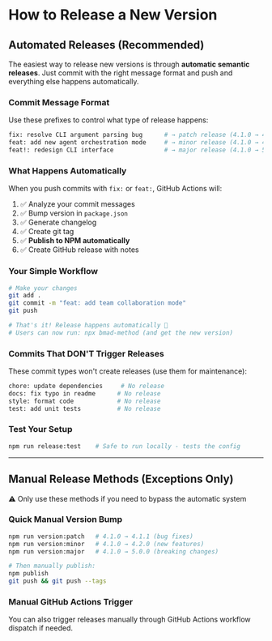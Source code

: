 # How to Release a New Version

## Automated Releases (Recommended)

The easiest way to release new versions is through **automatic semantic releases**. Just commit with the right message format and push and everything else happens automatically.

### Commit Message Format

Use these prefixes to control what type of release happens:

```bash
fix: resolve CLI argument parsing bug      # → patch release (4.1.0 → 4.1.1)
feat: add new agent orchestration mode     # → minor release (4.1.0 → 4.2.0)
feat!: redesign CLI interface              # → major release (4.1.0 → 5.0.0)
```

### What Happens Automatically

When you push commits with `fix:` or `feat:`, GitHub Actions will:

1. ✅ Analyze your commit messages
2. ✅ Bump version in `package.json`
3. ✅ Generate changelog
4. ✅ Create git tag
5. ✅ **Publish to NPM automatically**
6. ✅ Create GitHub release with notes

### Your Simple Workflow

```bash
# Make your changes
git add .
git commit -m "feat: add team collaboration mode"
git push

# That's it! Release happens automatically 🎉
# Users can now run: npx bmad-method (and get the new version)
```

### Commits That DON'T Trigger Releases

These commit types won't create releases (use them for maintenance):

```bash
chore: update dependencies     # No release
docs: fix typo in readme      # No release
style: format code            # No release
test: add unit tests          # No release
```

### Test Your Setup

```bash
npm run release:test    # Safe to run locally - tests the config
```

---

## Manual Release Methods (Exceptions Only)

⚠️ Only use these methods if you need to bypass the automatic system

### Quick Manual Version Bump

```bash
npm run version:patch   # 4.1.0 → 4.1.1 (bug fixes)
npm run version:minor   # 4.1.0 → 4.2.0 (new features)
npm run version:major   # 4.1.0 → 5.0.0 (breaking changes)

# Then manually publish:
npm publish
git push && git push --tags
```

### Manual GitHub Actions Trigger

You can also trigger releases manually through GitHub Actions workflow dispatch if needed.
